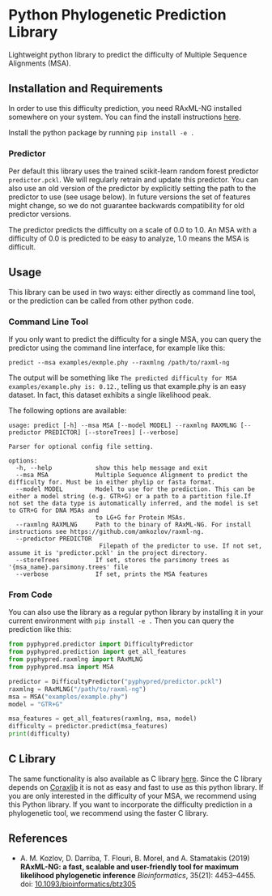 # Python Phylogenetic Prediction Library

Lightweight python library to predict the difficulty of Multiple Sequence Alignments (MSA). 

## Installation and Requirements
In order to use this difficulty prediction, you need RAxML-NG installed somewhere on your system. 
You can find the install instructions [here](https://github.com/amkozlov/raxml-ng).

Install the python package by running
    ```
    pip install -e .
    ```

### Predictor
Per default this library uses the trained scikit-learn random forest predictor `predictor.pckl`. 
We will regularly retrain and update this predictor. You can also use an old version of the predictor by explicitly setting the path to the predictor to use (see usage below).
In future versions the set of features might change, so we do not guarantee backwards compatibility for old predictor versions. 

The predictor predicts the difficulty on a scale of 0.0 to 1.0. An MSA with a difficulty of 0.0 is predicted to be easy to analyze, 1.0 means the MSA is difficult. 

## Usage
This library can be used in two ways: either directly as command line tool, or the prediction can be called from other python code.

### Command Line Tool
If you only want to predict the difficulty for a single MSA, you can query the predictor using the command line interface, for example like this:
```commandline
predict --msa examples/exmple.phy --raxmlng /path/to/raxml-ng
```
The output will be something like `The predicted difficulty for MSA examples/example.phy is: 0.12.`, telling us that example.phy is an easy dataset. In fact, this dataset exhibits a single likelihood peak.

The following options are available:
```commandline
usage: predict [-h] --msa MSA [--model MODEL] --raxmlng RAXMLNG [--predictor PREDICTOR] [--storeTrees] [--verbose]

Parser for optional config file setting.

options:
  -h, --help            show this help message and exit
  --msa MSA             Multiple Sequence Alignment to predict the difficulty for. Must be in either phylip or fasta format.
  --model MODEL         Model to use for the prediction. This can be either a model string (e.g. GTR+G) or a path to a partition file.If not set the data type is automatically inferred, and the model is set to GTR+G for DNA MSAs and
                        to LG+G for Protein MSAs.
  --raxmlng RAXMLNG     Path to the binary of RAxML-NG. For install instructions see https://github.com/amkozlov/raxml-ng.
  --predictor PREDICTOR
                         Filepath of the predictor to use. If not set, assume it is 'predictor.pckl' in the project directory.
  --storeTrees          If set, stores the parsimony trees as '{msa_name}.parsimony.trees' file
  --verbose             If set, prints the MSA features
```

### From Code
You can also use the library as a regular python library by installing it in your current environment with 
`pip install -e .` 
Then you can query the prediction like this:

```python
from pyphypred.predictor import DifficultyPredictor
from pyphypred.prediction import get_all_features
from pyphypred.raxmlng import RAxMLNG
from pyphypred.msa import MSA

predictor = DifficultyPredictor("pyphypred/predictor.pckl")
raxmlng = RAxMLNG("/path/to/raxml-ng")
msa = MSA("examples/example.phy")
model = "GTR+G"

msa_features = get_all_features(raxmlng, msa, model)
difficulty = predictor.predict(msa_features)
print(difficulty)
```


## C Library
The same functionality is also available as C library [here](https://github.com/tschuelia/difficulty_prediction). 
Since the C library depends on [Coraxlib](https://codeberg.org/Exelixis-Lab/coraxlib) it is not as easy and fast to use as this python library.
If you are only interested in the difficulty of your MSA, we recommend using this Python library. 
If you want to incorporate the difficulty prediction in a phylogenetic tool, we recommend using the faster C library.

## References
* A. M. Kozlov, D. Darriba, T. Flouri, B. Morel, and A. Stamatakis (2019) 
**RAxML-NG: a fast, scalable and user-friendly tool for maximum likelihood phylogenetic inference** 
*Bioinformatics*, 35(21): 4453–4455. 
doi: [10.1093/bioinformatics/btz305](http://dx.doi.org/10.1093/bioinformatics/btz305)
